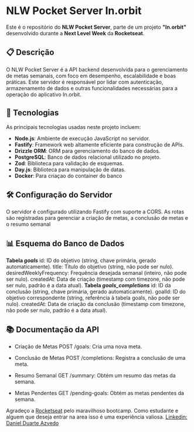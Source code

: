 # NLW Pocket Server In.orbit

Este é o repositório do **NLW Pocket Server**, parte de um projeto **"In.orbit"** desenvolvido durante a **Next Level Week** da **Rocketseat**.

## 📋 Descrição

O NLW Pocket Server é a API backend desenvolvida para o gerenciamento de metas semanais, com foco em desempenho, escalabilidade e boas práticas. Este servidor é responsável por lidar com autenticação, armazenamento de dados e outras funcionalidades necessárias para a operação do aplicativo In.orbit.

## 🚀 Tecnologias

As principais tecnologias usadas neste projeto incluem:

- **Node.js**: Ambiente de execução JavaScript no servidor.
- **Fastify**: Framework web altamente eficiente para construção de APIs.
- **Drizzle ORM**: ORM para gerenciamento do banco de dados.
- **PostgreSQL**: Banco de dados relacional utilizado no projeto.
- **Zod**: Biblioteca para validação de esquemas.
- **Day.js**: Biblioteca para manipulação de datas.
- **Docker**: Para criaçao do container do banco 
## 🛠️ Configuração do Servidor
O servidor é configurado utilizando Fastify com suporte a CORS. As rotas são registradas para gerenciar a criação de metas, a conclusão de metas e o resumo semanal

## 📊 Esquema do Banco de Dados
**Tabela *goals***
id: ID do objetivo (string, chave primária, gerado automaticamente).
title: Título do objetivo (string, não pode ser nulo).
desiredWeeklyFrequency: Frequência desejada semanal (inteiro, não pode ser nulo).
createdAt: Data de criação (timestamp com timezone, não pode ser nulo, padrão é a data atual).
**Tabela *goals_completions***
id: ID da conclusão (string, chave primária, gerado automaticamente).
goalId: ID do objetivo correspondente (string, referência à tabela goals, não pode ser nulo).
createdAt: Data de criação da conclusão (timestamp com timezone, não pode ser nulo, padrão é a data atual).

## 📚 Documentação da API
- Criação de Metas
POST /goals: Cria uma nova meta.

- Conclusão de Metas
POST /completions: Registra a conclusão de uma meta.

- Resumo Semanal
GET /summary: Obtém um resumo das metas da semana.

- Metas Pendentes
GET /pending-goals: Obtém as metas pendentes da semana.


Agradeço a [Rocketseat](https://www.rocketseat.com.br/) pelo maravilhoso bootcamp.
Como estudante e alguem que deseja entrar na area isso é uma experiência valiosa.
[Linkedin: Daniel Duarte Azvedo](https://www.linkedin.com/in/daniel-duarte-azevedo-64590a167/)
